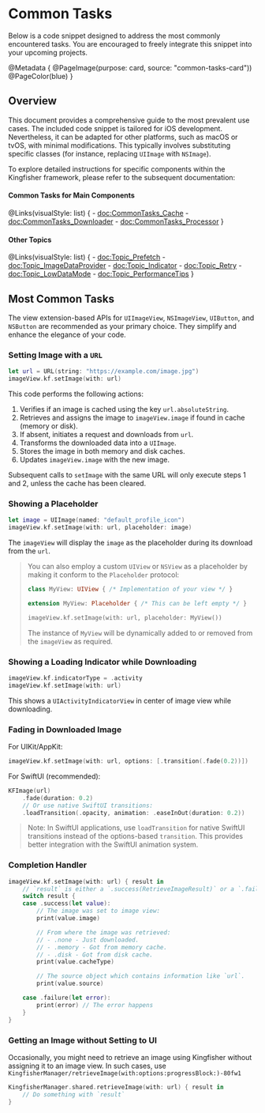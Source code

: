 # Common Tasks

Below is a code snippet designed to address the most commonly encountered tasks. You are encouraged to freely integrate 
this snippet into your upcoming projects.

@Metadata {
    @PageImage(purpose: card, source: "common-tasks-card"))
    @PageColor(blue)
}

## Overview

This document provides a comprehensive guide to the most prevalent use cases. The included code snippet is tailored for 
iOS development. Nevertheless, it can be adapted for other platforms, such as macOS or tvOS, with minimal modifications.
This typically involves substituting specific classes (for instance, replacing `UIImage` with `NSImage`). 

To explore detailed instructions for specific components within the Kingfisher framework, please refer to the 
subsequent documentation:

#### Common Tasks for Main Components

@Links(visualStyle: list) {
    - <doc:CommonTasks_Cache>
    - <doc:CommonTasks_Downloader>
    - <doc:CommonTasks_Processor>
}

#### Other Topics

@Links(visualStyle: list) {
    - <doc:Topic_Prefetch>
    - <doc:Topic_ImageDataProvider>
    - <doc:Topic_Indicator>
    - <doc:Topic_Retry>
    - <doc:Topic_LowDataMode> 
    - <doc:Topic_PerformanceTips>
}

## Most Common Tasks

The view extension-based APIs for `UIImageView`, `NSImageView`, `UIButton`, and `NSButton` are recommended as your 
primary choice. They simplify and enhance the elegance of your code.

### Setting Image with a `URL`

```swift
let url = URL(string: "https://example.com/image.jpg")
imageView.kf.setImage(with: url)
```

This code performs the following actions:

1. Verifies if an image is cached using the key `url.absoluteString`.
2. Retrieves and assigns the image to `imageView.image` if found in cache (memory or disk).
3. If absent, initiates a request and downloads from `url`.
4. Transforms the downloaded data into a `UIImage`.
5. Stores the image in both memory and disk caches.
6. Updates `imageView.image` with the new image.

Subsequent calls to `setImage` with the same URL will only execute steps 1 and 2, unless the cache has been cleared.

### Showing a Placeholder

```swift
let image = UIImage(named: "default_profile_icon")
imageView.kf.setImage(with: url, placeholder: image)
```

The `imageView` will display the `image` as the placeholder during its download from the `url`.

> You can also employ a custom `UIView` or `NSView` as a placeholder by making it conform to the `Placeholder` protocol:
> 
> ```swift
> class MyView: UIView { /* Implementation of your view */ }
> 
> extension MyView: Placeholder { /* This can be left empty */ }
> 
> imageView.kf.setImage(with: url, placeholder: MyView())
> ```
> 
> The instance of `MyView` will be dynamically added to or removed from the `imageView` as required.

### Showing a Loading Indicator while Downloading

```swift
imageView.kf.indicatorType = .activity
imageView.kf.setImage(with: url)
```

This shows a `UIActivityIndicatorView` in center of image view while downloading.

### Fading in Downloaded Image

For UIKit/AppKit:
```swift
imageView.kf.setImage(with: url, options: [.transition(.fade(0.2))])
```

For SwiftUI (recommended):
```swift
KFImage(url)
    .fade(duration: 0.2)
    // Or use native SwiftUI transitions:
    .loadTransition(.opacity, animation: .easeInOut(duration: 0.2))
```

> Note: In SwiftUI applications, use `loadTransition` for native SwiftUI transitions instead of the options-based `transition`. This provides better integration with the SwiftUI animation system.

### Completion Handler

```swift
imageView.kf.setImage(with: url) { result in
    // `result` is either a `.success(RetrieveImageResult)` or a `.failure(KingfisherError)`
    switch result {
    case .success(let value):
        // The image was set to image view:
        print(value.image)

        // From where the image was retrieved:
        // - .none - Just downloaded.
        // - .memory - Got from memory cache.
        // - .disk - Got from disk cache.
        print(value.cacheType)

        // The source object which contains information like `url`.
        print(value.source)

    case .failure(let error):
        print(error) // The error happens
    }
}
```

### Getting an Image without Setting to UI

Occasionally, you might need to retrieve an image using Kingfisher without assigning it to an image view. In such
cases, use ``KingfisherManager/retrieveImage(with:options:progressBlock:)-80fw1``


```swift
KingfisherManager.shared.retrieveImage(with: url) { result in 
    // Do something with `result`
}
```
